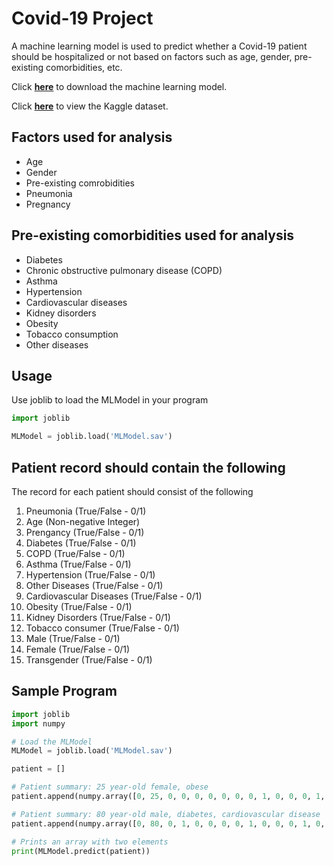 # Covid-19 Project

A machine learning model is used to predict whether a Covid-19 patient should be hospitalized or not based on factors such as age, gender, pre-existing comorbidities, etc.

Click **[here](https://github.com/dhruva-shashi/covid-project/blob/master/MLModel.sav?raw=true)** to download the machine learning model.

Click **[here](https://www.kaggle.com/tanmoyx/covid19-patient-precondition-dataset?select=covid.csv)** to view the Kaggle dataset.

## Factors used for analysis

- Age
- Gender
- Pre-existing comrobidities
- Pneumonia
- Pregnancy

## Pre-existing comorbidities used for analysis

- Diabetes
- Chronic obstructive pulmonary disease (COPD)
- Asthma
- Hypertension
- Cardiovascular diseases
- Kidney disorders
- Obesity
- Tobacco consumption
- Other diseases

## Usage

Use joblib to load the MLModel in your program

```python
import joblib

MLModel = joblib.load('MLModel.sav')
```

## Patient record should contain the following

The record for each patient should consist of the following 

1. Pneumonia (True/False - 0/1)
2. Age (Non-negative Integer)
3. Prengancy (True/False - 0/1)
4. Diabetes (True/False - 0/1)
5. COPD (True/False - 0/1)
6. Asthma (True/False - 0/1)
7. Hypertension (True/False - 0/1)
8. Other Diseases (True/False - 0/1)
9. Cardiovascular Diseases (True/False - 0/1)
10. Obesity (True/False - 0/1)
11. Kidney Disorders (True/False - 0/1)
12. Tobacco consumer (True/False - 0/1)
13. Male (True/False - 0/1)
14. Female (True/False - 0/1)
15. Transgender (True/False - 0/1)

## Sample Program

```python
import joblib
import numpy

# Load the MLModel
MLModel = joblib.load('MLModel.sav')

patient = []

# Patient summary: 25 year-old female, obese
patient.append(numpy.array([0, 25, 0, 0, 0, 0, 0, 0, 0, 1, 0, 0, 0, 1, 0]))

# Patient summary: 80 year-old male, diabetes, cardiovascular disease
patient.append(numpy.array([0, 80, 0, 1, 0, 0, 0, 0, 1, 0, 0, 0, 1, 0, 0]))

# Prints an array with two elements
print(MLModel.predict(patient))
```
